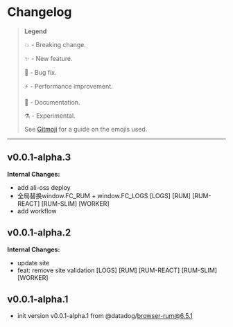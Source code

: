 # Changelog

> **Legend**
>
> 💥 - Breaking change.
>
> ✨ - New feature.
>
> 🐛 - Bug fix.
>
> ⚡️ - Performance improvement.
>
> 📝 - Documentation.
>
> ⚗ - Experimental.
>
> See [Gitmoji](https://gitmoji.dev/) for a guide on the emojis used.

---

## v0.0.1-alpha.3

**Internal Changes:**

- add ali-oss deploy
- 全局替换window.FC_RUM + window.FC_LOGS [LOGS] [RUM] [RUM-REACT] [RUM-SLIM] [WORKER]
- add workflow

## v0.0.1-alpha.2

**Internal Changes:**

- update site
- feat: remove site validation [LOGS] [RUM] [RUM-REACT] [RUM-SLIM] [WORKER]

## v0.0.1-alpha.1

- init version v0.0.1-alpha.1 from @datadog/browser-rum@6.5.1
